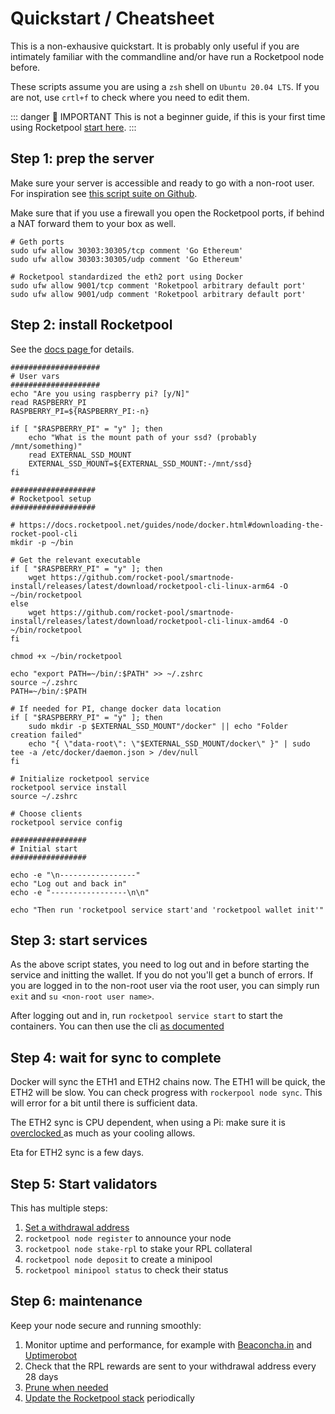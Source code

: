 # Quickstart / Cheatsheet

This is a non-exhausive quickstart. It is probably only useful if you are intimately familiar with the commandline and/or have run a Rocketpool node before.

These scripts assume you are using a `zsh` shell on `Ubuntu 20.04 LTS`. If you are not, use `crtl+f` to check where you need to edit them.

::: danger 🚨 IMPORTANT
This is not a beginner guide, if this is your first time using Rocketpool [start here]( https://docs.rocketpool.net/guides/ ).
:::



## Step 1: prep the server

Make sure your server is accessible and ready to go with a non-root user. For inspiration see [this script suite on Github]( https://github.com/actuallymentor/vps-setup-ssh-zsh-pretty ).

Make sure that if you use a firewall you open the Rocketpool ports, if behind a NAT forward them to your box as well.

```shell
# Geth ports
sudo ufw allow 30303:30305/tcp comment 'Go Ethereum'
sudo ufw allow 30303:30305/udp comment 'Go Ethereum'

# Rocketpool standardized the eth2 port using Docker
sudo ufw allow 9001/tcp comment 'Roketpool arbitrary default port'
sudo ufw allow 9001/udp comment 'Roketpool arbitrary default port'
```

## Step 2: install Rocketpool

See the [ docs page ]( https://docs.rocketpool.net/guides/node/docker.html#downloading-the-rocket-pool-cli ) for details.

```shell
####################
# User vars
####################
echo "Are you using raspberry pi? [y/N]"
read RASPBERRY_PI
RASPBERRY_PI=${RASPBERRY_PI:-n}

if [ "$RASPBERRY_PI" = "y" ]; then
	echo "What is the mount path of your ssd? (probably /mnt/something)"
	read EXTERNAL_SSD_MOUNT
	EXTERNAL_SSD_MOUNT=${EXTERNAL_SSD_MOUNT:-/mnt/ssd}
fi

###################
# Rocketpool setup
###################

# https://docs.rocketpool.net/guides/node/docker.html#downloading-the-rocket-pool-cli
mkdir -p ~/bin

# Get the relevant executable
if [ "$RASPBERRY_PI" = "y" ]; then
	wget https://github.com/rocket-pool/smartnode-install/releases/latest/download/rocketpool-cli-linux-arm64 -O ~/bin/rocketpool
else
	wget https://github.com/rocket-pool/smartnode-install/releases/latest/download/rocketpool-cli-linux-amd64 -O ~/bin/rocketpool
fi

chmod +x ~/bin/rocketpool

echo "export PATH=~/bin/:$PATH" >> ~/.zshrc
source ~/.zshrc
PATH=~/bin/:$PATH

# If needed for PI, change docker data location
if [ "$RASPBERRY_PI" = "y" ]; then
	sudo mkdir -p $EXTERNAL_SSD_MOUNT"/docker" || echo "Folder creation failed"
	echo "{ \"data-root\": \"$EXTERNAL_SSD_MOUNT/docker\" }" | sudo tee -a /etc/docker/daemon.json > /dev/null
fi

# Initialize rocketpool service
rocketpool service install
source ~/.zshrc

# Choose clients
rocketpool service config

#################
# Initial start
#################

echo -e "\n-----------------"
echo "Log out and back in"
echo -e "-----------------\n\n"

echo "Then run 'rocketpool service start'and 'rocketpool wallet init'"
```

## Step 3: start services

As the above script states, you need to log out and in before starting the service and initting the wallet. If you do not you'll get a bunch of errors. If you are logged in to the non-root user via the root user, you can simply run `exit` and `su <non-root user name>`.

After logging out and in, run `rocketpool service start` to start the containers. You can then use the cli [as documented]( https://docs.rocketpool.net/guides/node/cli-intro.html )

## Step 4: wait for sync to complete

Docker will sync the ETH1 and ETH2 chains now. The ETH1 will be quick, the ETH2 will be slow. You can check progress with `rockerpool node sync`. This will error for a bit until there is sufficient data.

The ETH2 sync is CPU dependent, when using a Pi: make sure it is [ overclocked ](https://docs.rocketpool.net/guides/node/local/prepare-pi.html#overclocking-the-pi) as much as your cooling allows.

Eta for ETH2 sync is a few days.

## Step 5: Start validators

This has multiple steps:

1. [Set a withdrawal address]( https://docs.rocketpool.net/guides/node/create-validator.html#setting-your-withdrawal-address )
1. `rocketpool node register` to announce your node
1. `rocketpool node stake-rpl` to stake your RPL collateral
1. `rocketpool node deposit` to create a minipool
1. `rocketpool minipool status` to check their status

## Step 6: maintenance

Keep your node secure and running smoothly:

1. Monitor uptime and performance, for example with [Beaconcha.in](https://beaconcha.in/) and [Uptimerobot](https://uptimerobot.com/)
2. Check that the RPL rewards are sent to your withdrawal address every 28 days
3. [Prune when needed]( https://docs.rocketpool.net/guides/node/geth-pruning.html#pruning-clears-disk-space )
4. [Update the Rocketpool stack]( https://docs.rocketpool.net/guides/node/updates.html#updating-the-smartnode-stack ) periodically